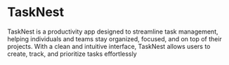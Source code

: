 # TaskNest
TaskNest is a productivity app designed to streamline task management, helping individuals and teams stay organized, focused, and on top of their projects. With a clean and intuitive interface, TaskNest allows users to create, track, and prioritize tasks effortlessly
